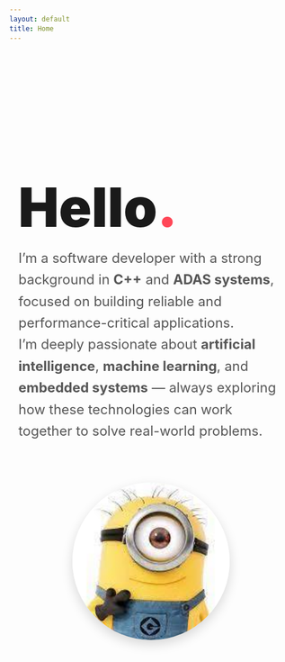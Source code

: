 ```yaml
---
layout: default
title: Home
---
```


<style>
  .hero {
    display: flex;
    align-items: center;
    justify-content: center;
    gap: 3rem;
    padding: 6rem 1rem;
    flex-wrap: wrap; /* keeps it responsive */
  }

  .hero-text {
    max-width: 600px;
    text-align: left;
  }

  .hello {
    font-size: 6rem;
    font-weight: 900;
    line-height: 1;
    margin-bottom: 1rem;
    font-family: -apple-system, BlinkMacSystemFont, "Segoe UI", Roboto, Oxygen,
      Ubuntu, Cantarell, "Open Sans", "Helvetica Neue", sans-serif;
  }

  .hello span {
    display: inline-block;
    transition: color 0.4s ease, transform 0.3s ease;
    cursor: default;
  }

  .hello span:hover {
    transform: scale(1.15);
  }

  .hello .h:hover { color: #ff4757; }   /* Red */
  .hello .e:hover { color: #ffa502; }   /* Orange */
  .hello .l1:hover { color: #2ed573; }  /* Green */
  .hello .l2:hover { color: #1e90ff; }  /* Blue */
  .hello .o:hover { color: #a55eea; }   /* Purple */
  .hello .period { color: #ff4757; }    /* Static red period */

  .description {
    font-size: 1.5rem;
    line-height: 1.6;
    color: #555;
  }

  .hero-image {
    flex-shrink: 0;
    width: 280px;
    height: 280px;
    border-radius: 50%;
    object-fit: cover;
    box-shadow: 0 8px 20px rgba(0, 0, 0, 0.15);
    transition: transform 0.3s ease;
  }

  .hero-image:hover {
    transform: scale(1.05);
  }
</style>

<section class="hero">
  <div class="hero-text">
    <h1 class="hello" aria-label="Hello.">
      <span class="h">H</span><span class="e">e</span><span class="l1">l</span><span class="l2">l</span><span class="o">o</span><span class="period">.</span>
    </h1>
    <p class="description">
      I’m a software developer with a strong background in <strong>C++</strong> and
      <strong>ADAS systems</strong>, focused on building reliable and performance-critical applications.<br />
      I’m deeply passionate about <strong>artificial intelligence</strong>,
      <strong>machine learning</strong>, and <strong>embedded systems</strong> — always exploring how these technologies can work together to solve real-world problems.
    </p>
  </div>

  <img src="assets/images/me.jpg" alt="Your photo" class="hero-image" />
</section>
